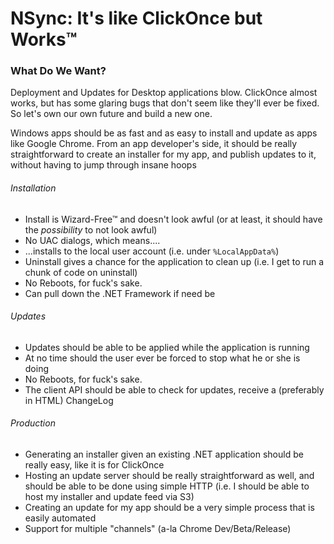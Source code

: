 # NSync: It's like ClickOnce but Works™

### What Do We Want?

Deployment and Updates for Desktop applications blow. ClickOnce almost works,
but has some glaring bugs that don't seem like they'll ever be fixed. So let's
own our own future and build a new one.

Windows apps should be as fast and as easy to install and update as apps like
Google Chrome. From an app developer's side, it should be really
straightforward to create an installer for my app, and publish updates to it,
without having to jump through insane hoops

###### Installation

* Install is Wizard-Free™ and doesn't look awful (or at least, it should have
  the *possibility* to not look awful)
* No UAC dialogs, which means....
* ...installs to the local user account (i.e. under `%LocalAppData%`)
* Uninstall gives a chance for the application to clean up (i.e. I get to run
  a chunk of code on uninstall)
* No Reboots, for fuck's sake.
* Can pull down the .NET Framework if need be

###### Updates

* Updates should be able to be applied while the application is running
* At no time should the user ever be forced to stop what he or she is doing
* No Reboots, for fuck's sake.
* The client API should be able to check for updates, receive a (preferably in
  HTML) ChangeLog

###### Production

* Generating an installer given an existing .NET application should be really
  easy, like it is for ClickOnce
* Hosting an update server should be really straightforward as well, and
  should be able to be done using simple HTTP (i.e. I should be able to host
  my installer and update feed via S3)
* Creating an update for my app should be a very simple process that is easily
  automated
* Support for multiple "channels" (a-la Chrome Dev/Beta/Release)
